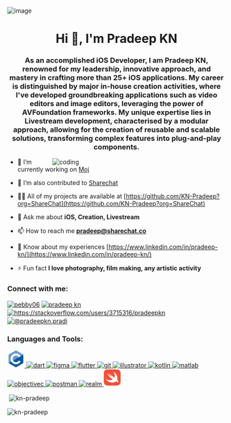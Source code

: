 ![image](https://github.com/KN-Pradeep/KN-Pradeep/assets/55530732/6a84ab67-b4dd-45f5-a33a-24f5ab95d461)

<h1 align="center">Hi 👋, I'm Pradeep KN</h1>
<h3 align="center">As an accomplished iOS Developer, I am Pradeep KN, renowned for my leadership, innovative approach, and mastery in crafting more than 25+ iOS applications. My career is distinguished by major in-house creation activities, where I've developed groundbreaking applications such as video editors and image editors, leveraging the power of AVFoundation frameworks. My unique expertise lies in Livestream development, characterised by a modular approach, allowing for the creation of reusable and scalable solutions, transforming complex features into plug-and-play components.</h3>
<img align="right" alt="coding" width="400" src="https://github.com/KN-Pradeep/KN-Pradeep/assets/55530732/76216a44-c08e-4925-b9b1-3cc5e7c9b376">

- 🔭 I’m currently working on [Moj](https://github.com/ShareChat/moj-ios)

- 👯 I’m also contributed to [Sharechat](https://github.com/ShareChat/sharechat-ios)

- 👨‍💻 All of my projects are available at [https://github.com/KN-Pradeep?org=ShareChat](https://github.com/KN-Pradeep?org=ShareChat)

- 💬 Ask me about **iOS, Creation, Livestream**

- 📫 How to reach me **pradeep@sharechat.co**

- 📄 Know about my experiences [https://www.linkedin.com/in/pradeep-kn/](https://www.linkedin.com/in/pradeep-kn/)

- ⚡ Fun fact **I love photography, film making, any artistic activity**

<h3 align="left">Connect with me:</h3>
<p align="left">
<a href="https://twitter.com/pebby06" target="blank"><img align="center" src="https://raw.githubusercontent.com/rahuldkjain/github-profile-readme-generator/master/src/images/icons/Social/twitter.svg" alt="pebby06" height="30" width="40" /></a>
<a href="https://linkedin.com/in/pradeep kn" target="blank"><img align="center" src="https://raw.githubusercontent.com/rahuldkjain/github-profile-readme-generator/master/src/images/icons/Social/linked-in-alt.svg" alt="pradeep kn" height="30" width="40" /></a>
<a href="https://stackoverflow.com/users/https://stackoverflow.com/users/3715316/pradeepkn" target="blank"><img align="center" src="https://raw.githubusercontent.com/rahuldkjain/github-profile-readme-generator/master/src/images/icons/Social/stack-overflow.svg" alt="https://stackoverflow.com/users/3715316/pradeepkn" height="30" width="40" /></a>
<a href="https://medium.com/@pradeepkn.pradi" target="blank"><img align="center" src="https://raw.githubusercontent.com/rahuldkjain/github-profile-readme-generator/master/src/images/icons/Social/medium.svg" alt="@pradeepkn.pradi" height="30" width="40" /></a>
</p>

<h3 align="left">Languages and Tools:</h3>
<p align="left"> <a href="https://www.cprogramming.com/" target="_blank" rel="noreferrer"> <img src="https://raw.githubusercontent.com/devicons/devicon/master/icons/c/c-original.svg" alt="c" width="40" height="40"/> </a> <a href="https://dart.dev" target="_blank" rel="noreferrer"> <img src="https://www.vectorlogo.zone/logos/dartlang/dartlang-icon.svg" alt="dart" width="40" height="40"/> </a> <a href="https://www.figma.com/" target="_blank" rel="noreferrer"> <img src="https://www.vectorlogo.zone/logos/figma/figma-icon.svg" alt="figma" width="40" height="40"/> </a> <a href="https://flutter.dev" target="_blank" rel="noreferrer"> <img src="https://www.vectorlogo.zone/logos/flutterio/flutterio-icon.svg" alt="flutter" width="40" height="40"/> </a> <a href="https://git-scm.com/" target="_blank" rel="noreferrer"> <img src="https://www.vectorlogo.zone/logos/git-scm/git-scm-icon.svg" alt="git" width="40" height="40"/> </a> <a href="https://www.adobe.com/in/products/illustrator.html" target="_blank" rel="noreferrer"> <img src="https://www.vectorlogo.zone/logos/adobe_illustrator/adobe_illustrator-icon.svg" alt="illustrator" width="40" height="40"/> </a> <a href="https://kotlinlang.org" target="_blank" rel="noreferrer"> <img src="https://www.vectorlogo.zone/logos/kotlinlang/kotlinlang-icon.svg" alt="kotlin" width="40" height="40"/> </a> <a href="https://www.mathworks.com/" target="_blank" rel="noreferrer"> <img src="https://upload.wikimedia.org/wikipedia/commons/2/21/Matlab_Logo.png" alt="matlab" width="40" height="40"/> </a> <a href="https://developer.apple.com/library/archive/documentation/Cocoa/Conceptual/ProgrammingWithObjectiveC/Introduction/Introduction.html" target="_blank" rel="noreferrer"> <img src="https://www.vectorlogo.zone/logos/apple_objectivec/apple_objectivec-icon.svg" alt="objectivec" width="40" height="40"/> </a> <a href="https://postman.com" target="_blank" rel="noreferrer"> <img src="https://www.vectorlogo.zone/logos/getpostman/getpostman-icon.svg" alt="postman" width="40" height="40"/> </a> <a href="https://realm.io/" target="_blank" rel="noreferrer"> <img src="https://raw.githubusercontent.com/bestofjs/bestofjs-webui/8665e8c267a0215f3159df28b33c365198101df5/public/logos/realm.svg" alt="realm" width="40" height="40"/> </a> <a href="https://developer.apple.com/swift/" target="_blank" rel="noreferrer"> <img src="https://raw.githubusercontent.com/devicons/devicon/master/icons/swift/swift-original.svg" alt="swift" width="40" height="40"/> </a> </p>

<p>&nbsp;<img align="center" src="https://github-readme-stats.vercel.app/api?username=kn-pradeep&show_icons=true&locale=en" alt="kn-pradeep" /></p>

<p><img align="center" src="https://github-readme-streak-stats.herokuapp.com/?user=kn-pradeep&" alt="kn-pradeep" /></p>

